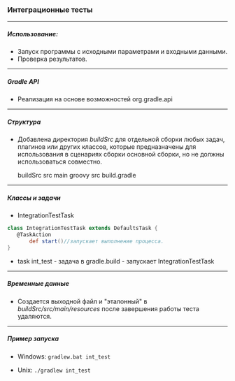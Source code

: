 ### Интеграционные тесты

------------

##### Использование:
- Запуск программы с исходными параметрами и входными данными.  
- Проверка результатов.

------------
##### Gradle API
 - Реализация на основе возможностей org.gradle.api   

------------

##### Структура
 - Добавлена директория *buildSrc*  для отдельной сборки любых задач, плагинов или других классов, которые предназначены для использования в сценариях сборки основной сборки, но не должны использоваться совместно. 

   	 buildSrc
        	src
          	 main
              	groovy
		src
		build.gradle

------------

##### Классы и задачи
 - IntegrationTestTask
 ```groovy
class IntegrationTestTask extends DefaultsTask {
	@TaskAction
		def start()//запускает выполнение процесса.
}
```
 - task int_test  - задача в gradle.build - запускает IntegrationTestTask

------------

##### Временные данные
 - Создается выходной файл и "эталонный" в *buildSrc/src/main/resources*
 	после завершения работы теста удаляются.

------------

##### Пример запуска
 - Windows:  `gradlew.bat int_test`

- Unix:  `./gradlew int_test`
